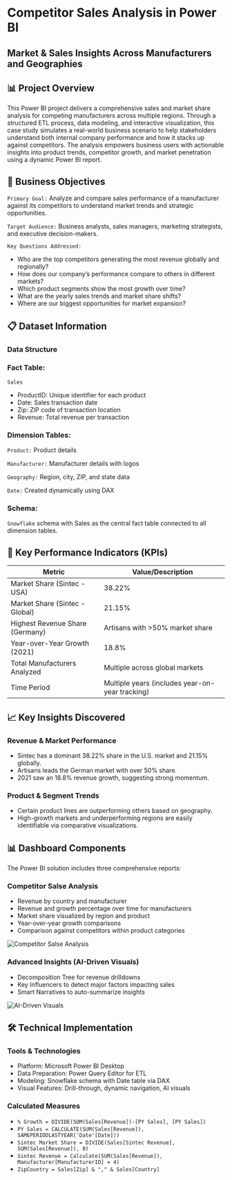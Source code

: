 
# Competitor Sales Analysis in Power BI
## Market & Sales Insights Across Manufacturers and Geographies

## 📊 Project Overview
This Power BI project delivers a comprehensive sales and market share analysis for competing manufacturers across multiple regions. Through a structured ETL process, data modeling, and interactive visualization, this case study simulates a real-world business scenario to help stakeholders understand both internal company performance and how it stacks up against competitors.
The analysis empowers business users with actionable insights into product trends, competitor growth, and market penetration using a dynamic Power BI report.


## 🎯 Business Objectives
`Primary Goal:` Analyze and compare sales performance of a manufacturer against its competitors to understand market trends and strategic opportunities.

`Target Audience:` Business analysts, sales managers, marketing strategists, and executive decision-makers.

`Key Questions Addressed:`
- Who are the top competitors generating the most revenue globally and regionally?
- How does our company’s performance compare to others in different markets?
- Which product segments show the most growth over time?
- What are the yearly sales trends and market share shifts?
- Where are our biggest opportunities for market expansion?


## 📋 Dataset Information
### Data Structure

### Fact Table:
`Sales`
- ProductID: Unique identifier for each product
- Date: Sales transaction date
- Zip: ZIP code of transaction location
- Revenue: Total revenue per transaction

### Dimension Tables:
`Product:` Product details

`Manufacturer:` Manufacturer details with logos

`Geography:` Region, city, ZIP, and state data

`Date:` Created dynamically using DAX

### Schema: 
`Snowflake` schema with Sales as the central fact table connected to all dimension tables.


## 🧮 Key Performance Indicators (KPIs)
| Metric | Value/Description |
|----------|--------------------|
| Market Share (Sintec - USA) | 38.22% |
| Market Share (Sintec - Global) | 21.15% |
| Highest Revenue Share (Germany) | Artisans with >50% market share |
| Year-over-Year Growth (2021) | 18.8%|
| Total Manufacturers Analyzed | Multiple across global markets |
| Time Period | Multiple years (includes year-on-year tracking) |


## 📈 Key Insights Discovered
### Revenue & Market Performance
- Sintec has a dominant 38.22% share in the U.S. market and 21.15% globally.
- Artisans leads the German market with over 50% share.
- 2021 saw an 18.8% revenue growth, suggesting strong momentum.

### Product & Segment Trends
- Certain product lines are outperforming others based on geography.
- High-growth markets and underperforming regions are easily identifiable via comparative visualizations.


## 📊 Dashboard Components
The Power BI solution includes three comprehensive reports:
### Competitor Salse Analysis
- Revenue by country and manufacturer
- Revenue and growth percentage over time for manufacturers
- Market share visualized by region and product
- Year-over-year growth comparisons
- Comparison against competitors within product categories

![Competitor Salse Analysis](https://github.com/alisaghilutfi/PowerBI-Projects/blob/main/Power-BI_02_Competitor-Sales-Analysis/images/dashboard_01_Competitor-Sales-Analysis.PNG)

### Advanced Insights (AI-Driven Visuals)
- Decomposition Tree for revenue drilldowns
- Key Influencers to detect major factors impacting sales
- Smart Narratives to auto-summarize insights

![AI-Driven Visuals](https://github.com/alisaghilutfi/PowerBI-Projects/blob/main/Power-BI_02_Competitor-Sales-Analysis/images/dashboard_02_Advanced-Insights.PNG)


## 🛠️ Technical Implementation
### Tools & Technologies
- Platform: Microsoft Power BI Desktop
- Data Preparation: Power Query Editor for ETL
- Modeling: Snowflake schema with Date table via DAX
- Visual Features: Drill-through, dynamic navigation, AI visuals

### Calculated Measures
- `% Growth = DIVIDE(SUM(Sales[Revenue])-[PY Sales], [PY Sales])`
- `PY Sales = CALCULATE(SUM(Sales[Revenue]), SAMEPERIODLASTYEAR('Date'[Date]))`
- `Sintec Market Share = DIVIDE(Sales[Sintec Revenue], SUM(Sales[Revenue]), 0)`
- `Sintec Revenue = Calculate(SUM(Sales[Revenue]), Manufacturer[ManufacturerID] = 4)`
- `ZipCountry = Sales[Zip] & "," & Sales[Country]`



